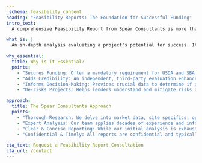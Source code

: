 ```yaml
---
_schema: feasibility_content
heading: "Feasibility Reports: The Foundation for Successful Funding"
intro_text: |
  A comprehensive Feasibility Report from Spear Consultants is more than just a document; it's a critical tool that validates your project's viability and unlocks funding opportunities. For over 50 years, lenders, investors, and project owners have relied on our independent, meticulously researched reports to make informed decisions.

what_is: |
  An in-depth analysis evaluating a project's potential for success. It typically covers market, technical, financial, and management feasibility. Our reports provide a clear, unbiased assessment of present conditions and future opportunities.

why_essential:
  title: Why is it Essential?
  points:
    - "Secures Funding: Often a mandatory requirement for USDA and SBA loans, and highly valued by all lenders."
    - "Adds Credibility: An independent, third-party evaluation enhances your project's credibility with investors and financial institutions."
    - "Informs Decision-Making: Provides crucial data to determine if a project is feasible, identify potential risks, and refine business plans."
    - "De-risks Projects: Helps lenders understand and mitigate risks associated with the investment."

approach:
  title: The Spear Consultants Approach
  points:
    - "Thorough Research: We delve into market data, site specifics, operational plans, and financial projections."
    - "Expert Analysis: Our team applies decades of experience and informed judgment to interpret data and provide actionable insights."
    - "Clear & Concise Reporting: While our initial analysis is exhaustive (often over 100 pages), we deliver a condensed report (25-35 pages) focusing on key findings and opportunities."
    - "Confidential & Timely: All reports are confidential and typically completed within four to six weeks."

cta_text: Request a Feasibility Report Consultation
cta_url: /contact
---
```

